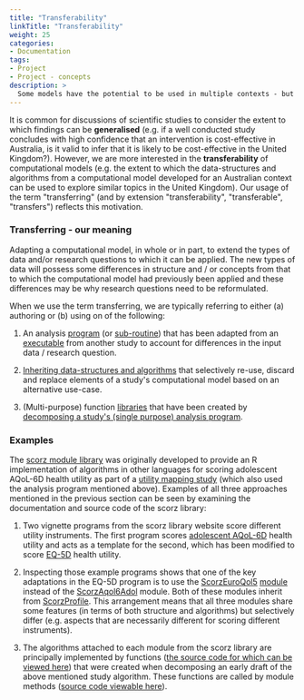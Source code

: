 ```yaml
---
title: "Transferability"
linkTitle: "Transferability"
weight: 25
categories: 
- Documentation
tags:
- Project
- Project - concepts
description: >
  Some models have the potential to be used in multiple contexts - but will often need adaptation for this to be appropriate.
---
```


It is common for discussions of scientific studies to consider the extent to which findings can be **generalised** (e.g. if a well conducted study concludes with high confidence that an intervention is cost-effective in Australia, is it valid to infer that it is likely to be cost-effective in the United Kingdom?). However, we are more interested in the **transferability** of computational models (e.g. the extent to which the data-structures and algorithms from a computational model developed for an Australian context can be used to explore similar topics in the United Kingdom). Our usage of the term "transferring" (and by extension "transferability", "transferable", "transfers") reflects this motivation.

### Transferring - our meaning 
Adapting a computational model, in whole or in part, to extend the types of data and/or research questions to which it can be applied. The new types of data will possess some differences in structure and / or concepts from that to which the computational model had previously been applied and these differences may be why research questions need to be reformulated.

When we use the term transferring, we are typically referring to either (a) authoring or (b) using on of the following:

1. An analysis [program](/docs/software/executables/programs/) (or [sub-routine](/docs/software/executables/subroutines/)) that has been adapted from an [executable](/docs/software/executables/) from another study to account for differences in the input data / research question. 

2. [Inheriting data-structures and algorithms](/docs/framework/implementation/paradigm/object-oriented/) that selectively re-use, discard and replace elements of a study's computational model based on an alternative use-case.

3. (Multi-purpose) function [libraries](/docs/software/libraries/) that have been created by [decomposing a study's (single purpose) analysis program](/docs/framework/implementation/paradigm/functional/).


### Examples
The [scorz module library](https://ready4-dev.github.io/scorz/index.html) was originally developed to provide an R implementation of algorithms in other languages for scoring adolescent AQoL-6D health utility as part of a [utility mapping study](https://www.medrxiv.org/content/10.1101/2021.07.07.21260129v3) (which also used the analysis program mentioned above). Examples of all three approaches mentioned in the previous section can be seen by examining the documentation and source code of the scorz library: 

1. Two vignette programs from the scorz library website score different utility instruments. The first program scores [adolescent AQoL-6D](https://ready4-dev.github.io/scorz/articles/V_01.html) health utility and acts as a template for the second, which has been modified to score [EQ-5D](https://ready4-dev.github.io/scorz/articles/V_02.html) health utility.

2. Inspecting those example programs shows that one of the key adaptations in the EQ-5D program is to use the [ScorzEuroQol5](https://ready4-dev.github.io/scorz/reference/ScorzEuroQol5-class.html) [module](/docs/getting-started/concepts/module/) instead of the [ScorzAqol6Adol](https://ready4-dev.github.io/scorz/reference/ScorzAqol6Adol-class.html) module. Both of these modules inherit from  [ScorzProfile](https://ready4-dev.github.io/scorz/reference/ScorzProfile-class.html). This arrangement means that all three modules share some features (in terms of both structure and algorithms) but selectively differ (e.g. aspects that are necessarily different for scoring different instruments).

3. The algorithms attached to each module from the scorz library are principally implemented by functions ([the source code for which can be viewed here](https://github.com/ready4-dev/scorz/tree/main/data-raw/fns)) that were created when decomposing an early draft of the above mentioned study algorithm. These functions are called by module methods ([source code viewable here](https://github.com/ready4-dev/scorz/blob/main/data-raw/s4_fns/renew.R)).

